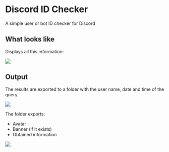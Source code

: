 # Discord ID Checker

A simple user or bot ID checker for Discord

## What looks like

Displays all this information:

<p align="left"><img src="https://media.discordapp.net/attachments/946392863372095532/951495868635295834/unknown.png"</p>

## Output

The results are exported to a folder with the user name, date and time of the query.

<p align="left"><img src="https://media.discordapp.net/attachments/946392863372095532/951500477827268628/unknown.png"</p>

The folder exports:
- Avatar
- Banner (if it exists)
- Obtained information

<p align="left"><img src="https://media.discordapp.net/attachments/946392863372095532/951496275654746132/unknown.png"</p>
